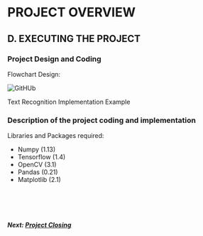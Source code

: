 # PROJECT OVERVIEW
## D. EXECUTING THE PROJECT
### Project Design and Coding
Flowchart Design:

![GitHUb](https://user-images.githubusercontent.com/121034529/211909163-6e337147-5b85-497c-bb1c-53e5d8821e62.jpg)


 Text Recognition Implementation Example
 
 ### Description of the project coding and implementation
Libraries and Packages required:
+ Numpy (1.13)
+ Tensorflow (1.4)
+ OpenCV (3.1)
+ Pandas (0.21)
+ Matplotlib (2.1)
 
 
 <br><br><br>
##### Next: [Project Closing](E-PROJECT_CLOSING.md)
